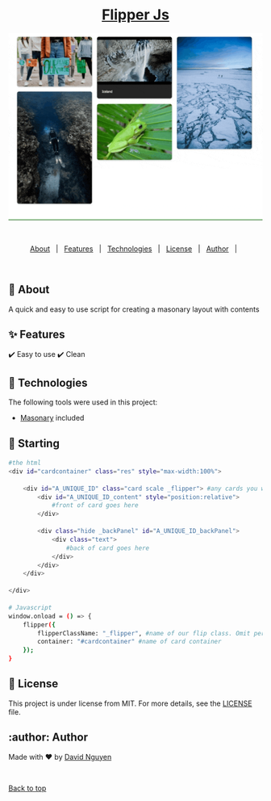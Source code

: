 <a href="https://blasphelmy.github.io/flipper-js/" target="_blank"><h1 align="center">Flipper Js</h1></a>

<div align="center" id="top"> 
  <img src="././images/prview.gif" alt="Flipper Js" />

  &#xa0;
</div>

<!-- Status -->

<!-- <h4 align="center"> 
	🚧  Flipper Js 🚀 Under construction...  🚧
</h4> 

<hr> -->

<p align="center">
  <a href="#dart-about">About</a> &#xa0; | &#xa0; 
  <a href="#sparkles-features">Features</a> &#xa0; | &#xa0;
  <a href="#rocket-technologies">Technologies</a> &#xa0; | &#xa0;
  <a href="#memo-license">License</a> &#xa0; | &#xa0;
  <a href="#author-Author">Author</a> &#xa0; | &#xa0;
</p>

<br>

## :dart: About ##

A quick and easy to use script for creating a masonary layout with contents

## :sparkles: Features ##

:heavy_check_mark: Easy to use
:heavy_check_mark: Clean

## :rocket: Technologies ##

The following tools were used in this project:

- [Masonary](https://masonry.desandro.com) included

## :checkered_flag: Starting ##

```bash
#the html
<div id="cardcontainer" class="res" style="max-width:100%">

    <div id="A_UNIQUE_ID" class="card scale _flipper"> #any cards you want to apply the flipping effect to, add in the defining class. In this case, it's named _flipper
        <div id="A_UNIQUE_ID_content" style="position:relative">
            #front of card goes here
        </div>

        <div class="hide _backPanel" id="A_UNIQUE_ID_backPanel">
            <div class="text">
                #back of card goes here
            </div>
        </div>
    </div>

</div>

# Javascript
window.onload = () => {
    flipper({
        flipperClassName: "_flipper", #name of our flip class. Omit period
        container: "#cardcontainer" #name of card container
    });
}
```

## :memo: License ##

This project is under license from MIT. For more details, see the [LICENSE](LICENSE.md) file.

## :author: Author ##
Made with :heart: by <a href="https://blasphelmy.github.io" target="_blank">David Nguyen</a>

&#xa0;

<a href="#top">Back to top</a>
